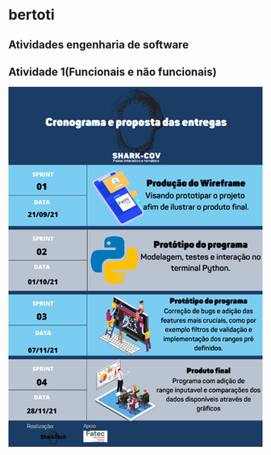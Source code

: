 # bertoti
## Atividades engenharia de software


## Atividade 1(Funcionais e não funcionais)
<img src="https://github.com/Daniloel/Projeto-Integrador-2021-2-Grupo3/blob/main/Imagens/crprogram3.png">

